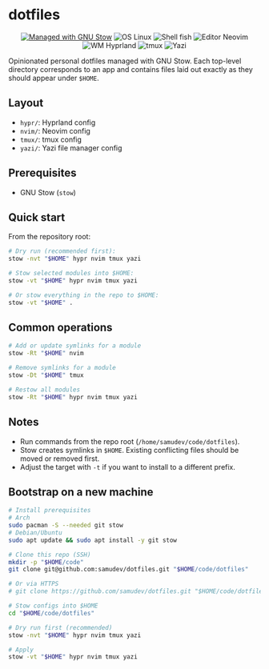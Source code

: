 # dotfiles

<p align="center">
  <a href="https://www.gnu.org/software/stow/"><img alt="Managed with GNU Stow" src="https://img.shields.io/badge/managed%20with-GNU%20Stow-8A2BE2?logo=gnu&logoColor=white"></a>
  <img alt="OS Linux" src="https://img.shields.io/badge/OS-Linux-FCC624?logo=linux&logoColor=000">
  <img alt="Shell fish" src="https://img.shields.io/badge/Shell-fish-4AAE47?logo=gnu-bash&logoColor=white">
  <img alt="Editor Neovim" src="https://img.shields.io/badge/Editor-Neovim-57A143?logo=neovim&logoColor=white">
  <img alt="WM Hyprland" src="https://img.shields.io/badge/WM-Hyprland-00A3FF?logo=archlinux&logoColor=white">
  <img alt="tmux" src="https://img.shields.io/badge/tmux-1BB91F?logo=tmux&logoColor=white">
  <img alt="Yazi" src="https://img.shields.io/badge/Yazi-FF6F00?logo=files&logoColor=white">
</p>

Opinionated personal dotfiles managed with GNU Stow. Each top-level directory corresponds to an app and contains files laid out exactly as they should appear under `$HOME`.

## Layout

- `hypr/`: Hyprland config
- `nvim/`: Neovim config
- `tmux/`: tmux config
- `yazi/`: Yazi file manager config

## Prerequisites

- GNU Stow (`stow`)

## Quick start

From the repository root:

```bash
# Dry run (recommended first):
stow -nvt "$HOME" hypr nvim tmux yazi

# Stow selected modules into $HOME:
stow -vt "$HOME" hypr nvim tmux yazi

# Or stow everything in the repo to $HOME:
stow -vt "$HOME" .
```

## Common operations

```bash
# Add or update symlinks for a module
stow -Rt "$HOME" nvim

# Remove symlinks for a module
stow -Dt "$HOME" tmux

# Restow all modules
stow -Rt "$HOME" hypr nvim tmux yazi
```

## Notes

- Run commands from the repo root (`/home/samudev/code/dotfiles`).
- Stow creates symlinks in `$HOME`. Existing conflicting files should be moved or removed first.
- Adjust the target with `-t` if you want to install to a different prefix.

## Bootstrap on a new machine

```bash
# Install prerequisites
# Arch
sudo pacman -S --needed git stow
# Debian/Ubuntu
sudo apt update && sudo apt install -y git stow
```

```bash
# Clone this repo (SSH)
mkdir -p "$HOME/code"
git clone git@github.com:samudev/dotfiles.git "$HOME/code/dotfiles"

# Or via HTTPS
# git clone https://github.com/samudev/dotfiles.git "$HOME/code/dotfiles"
```

```bash
# Stow configs into $HOME
cd "$HOME/code/dotfiles"

# Dry run first (recommended)
stow -nvt "$HOME" hypr nvim tmux yazi

# Apply
stow -vt "$HOME" hypr nvim tmux yazi
``` 